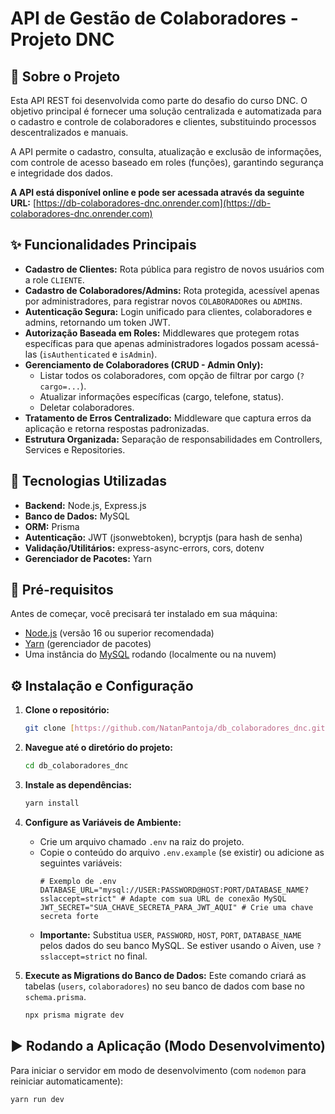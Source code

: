 # API de Gestão de Colaboradores - Projeto DNC

## 📝 Sobre o Projeto

Esta API REST foi desenvolvida como parte do desafio do curso DNC. O objetivo principal é fornecer uma solução centralizada e automatizada para o cadastro e controle de colaboradores e clientes, substituindo processos descentralizados e manuais.

A API permite o cadastro, consulta, atualização e exclusão de informações, com controle de acesso baseado em roles (funções), garantindo segurança e integridade dos dados.

**A API está disponível online e pode ser acessada através da seguinte URL:**
[https://db-colaboradores-dnc.onrender.com](https://db-colaboradores-dnc.onrender.com)

## ✨ Funcionalidades Principais

- **Cadastro de Clientes:** Rota pública para registro de novos usuários com a role `CLIENTE`.
- **Cadastro de Colaboradores/Admins:** Rota protegida, acessível apenas por administradores, para registrar novos `COLABORADOR`es ou `ADMIN`s.
- **Autenticação Segura:** Login unificado para clientes, colaboradores e admins, retornando um token JWT.
- **Autorização Baseada em Roles:** Middlewares que protegem rotas específicas para que apenas administradores logados possam acessá-las (`isAuthenticated` e `isAdmin`).
- **Gerenciamento de Colaboradores (CRUD - Admin Only):**
  - Listar todos os colaboradores, com opção de filtrar por cargo (`?cargo=...`).
  - Atualizar informações específicas (cargo, telefone, status).
  - Deletar colaboradores.
- **Tratamento de Erros Centralizado:** Middleware que captura erros da aplicação e retorna respostas padronizadas.
- **Estrutura Organizada:** Separação de responsabilidades em Controllers, Services e Repositories.

## 🚀 Tecnologias Utilizadas

- **Backend:** Node.js, Express.js
- **Banco de Dados:** MySQL
- **ORM:** Prisma
- **Autenticação:** JWT (jsonwebtoken), bcryptjs (para hash de senha)
- **Validação/Utilitários:** express-async-errors, cors, dotenv
- **Gerenciador de Pacotes:** Yarn

## 🔧 Pré-requisitos

Antes de começar, você precisará ter instalado em sua máquina:

- [Node.js](https://nodejs.org/) (versão 16 ou superior recomendada)
- [Yarn](https://yarnpkg.com/) (gerenciador de pacotes)
- Uma instância do [MySQL](https://www.mysql.com/) rodando (localmente ou na nuvem)

## ⚙️ Instalação e Configuração

1.  **Clone o repositório:**
    ```bash
    git clone [https://github.com/NatanPantoja/db_colaboradores_dnc.git](https://github.com/NatanPantoja/db_colaboradores_dnc.git)
    ```
2.  **Navegue até o diretório do projeto:**
    ```bash
    cd db_colaboradores_dnc
    ```
3.  **Instale as dependências:**
    ```bash
    yarn install
    ```
4.  **Configure as Variáveis de Ambiente:**

    - Crie um arquivo chamado `.env` na raiz do projeto.
    - Copie o conteúdo do arquivo `.env.example` (se existir) ou adicione as seguintes variáveis:
      ```env
      # Exemplo de .env
      DATABASE_URL="mysql://USER:PASSWORD@HOST:PORT/DATABASE_NAME?sslaccept=strict" # Adapte com sua URL de conexão MySQL
      JWT_SECRET="SUA_CHAVE_SECRETA_PARA_JWT_AQUI" # Crie uma chave secreta forte
      ```
    - **Importante:** Substitua `USER`, `PASSWORD`, `HOST`, `PORT`, `DATABASE_NAME` pelos dados do seu banco MySQL. Se estiver usando o Aiven, use `?sslaccept=strict` no final.

5.  **Execute as Migrations do Banco de Dados:**
    Este comando criará as tabelas (`users`, `colaboradores`) no seu banco de dados com base no `schema.prisma`.
    ```bash
    npx prisma migrate dev
    ```

## ▶️ Rodando a Aplicação (Modo Desenvolvimento)

Para iniciar o servidor em modo de desenvolvimento (com `nodemon` para reiniciar automaticamente):

```bash
yarn run dev
```
